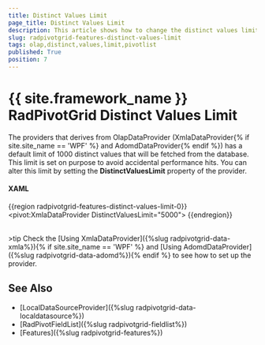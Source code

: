 ```yaml
---
title: Distinct Values Limit
page_title: Distinct Values Limit
description: This article shows how to change the distinct values limit in the OlapDataProviders of RadPivotGrid for {{ site.framework_name }}.
slug: radpivotgrid-features-distinct-values-limit
tags: olap,distinct,values,limit,pivotlist
published: True
position: 7
---
```


# {{ site.framework_name }} RadPivotGrid Distinct Values Limit

The providers that derives from OlapDataProvider (XmlaDataProvider{% if site.site_name == 'WPF' %} and AdomdDataProvider{% endif %}) has a default limit of 1000 distinct values that will be fetched from the database. This limit is set on purpose to avoid accidental performance hits. You can alter this limit by setting the __DistinctValuesLimit__ property of the provider. 

#### __XAML__
{{region radpivotgrid-features-distinct-values-limit-0}}
	<pivot:XmlaDataProvider DistinctValuesLimit="5000">
{{endregion}}

<br/>
>tip Check the [Using XmlaDataProvider]({%slug radpivotgrid-data-xmla%}){% if site.site_name == 'WPF' %} and [Using AdomdDataProvider]({%slug radpivotgrid-data-adomd%}){% endif %} to see how to set up the provider.

## See Also  
 * [LocalDataSourceProvider]({%slug radpivotgrid-data-localdatasource%})
 * [RadPivotFieldList]({%slug radpivotgrid-fieldlist%})
 * [Features]({%slug radpivotgrid-features%})
